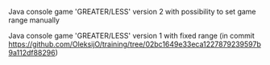 Java console game 'GREATER/LESS' version 2 with possibility to set game range manually

Java console game 'GREATER/LESS' version 1 with fixed range
(in commit https://github.com/OleksijO/training/tree/02bc1649e33eca1227879239597b9a112df88296)
